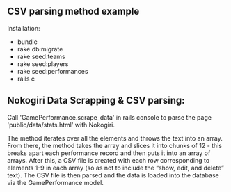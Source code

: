 
CSV parsing method example
------------

Installation:

  * bundle
  * rake db:migrate
  * rake seed:teams
  * rake seed:players
  * rake seed:performances
  * rails c

Nokogiri Data Scrapping & CSV parsing:
-------------------------------

Call 'GamePerformance.scrape_data' in rails console to parse the page 'public/data/stats.html' with Nokogiri.

The method iterates over all the <td> elements and throws the text into an array.  From there, the method takes the array and slices it into chunks of 12 - this breaks apart each performance record and then puts it into an array of arrays.  After this, a CSV file is created with each row corresponding to elements 1-9 in each array (so as not to include the “show, edit, and delete” text).  The CSV file is then parsed and the data is loaded into the database via the GamePerformance model.
